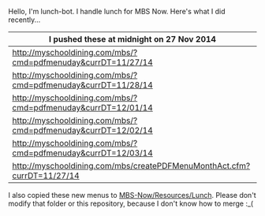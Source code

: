 Hello, I'm lunch-bot. I handle lunch for MBS Now. Here's what I did recently...

I pushed these at midnight on 27 Nov 2014|
--- |
| http://myschooldining.com/mbs/?cmd=pdfmenuday&currDT=11/27/14
| http://myschooldining.com/mbs/?cmd=pdfmenuday&currDT=11/28/14
| http://myschooldining.com/mbs/?cmd=pdfmenuday&currDT=12/01/14
| http://myschooldining.com/mbs/?cmd=pdfmenuday&currDT=12/02/14
| http://myschooldining.com/mbs/?cmd=pdfmenuday&currDT=12/03/14
| http://myschooldining.com/mbs/createPDFMenuMonthAct.cfm?currDT=11/27/14
I also copied these new menus to [MBS-Now/Resources/Lunch](https://github.com/mbsdev/MBS-Now/Resources/Lunch). Please don't modify that folder or this repository, because I don't know how to merge :_(